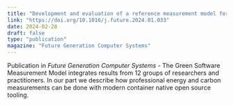 ```yaml
---
title: "Development and evaluation of a reference measurement model for assessing the resource and energy efficiency of software products and components—Green Software Measurement Model (GSMM)"
link: "https://doi.org/10.1016/j.future.2024.01.033"
date: 2024-02-28
draft: false
type: "publication"
magazine: "Future Generation Computer Systems"
---
```

Publication in *Future Generation Computer Systems* - The Green Software Measurement Model integrates results from 12 groups of researchers and practitioners. In our part we describe how professional energy and carbon measurements can be done with modern container native open source tooling.

